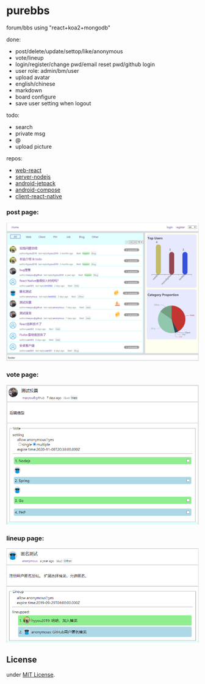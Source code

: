 # purebbs
forum/bbs using "react+koa2+mongodb"

done:

- post/delete/update/settop/like/anonymous
- vote/lineup
- login/register/change pwd/email reset pwd/github login
- user role: admin/bm/user
- upload avatar
- english/chinese
- markdown
- board configure
- save user setting when logout 

todo:

- search
- private msg
- @
- upload picture

repos:
- [web-react](https://github.com/maxyou/purebbs)
- [server-nodejs](https://github.com/maxyou/purebbs-server)
- [android-jetpack](https://github.com/maxyou/purebbs-android)
- [android-compose](https://github.com/maxyou/purebbs-compose)
- [client-react-native](https://github.com/maxyou/purebbs-react-native)


### post page:
![](https://github.com/maxyou/purebbs/raw/master/post.PNG)

### vote page:
![](https://github.com/maxyou/purebbs/raw/master/vote.PNG)

### lineup page:
![](https://github.com/maxyou/purebbs/raw/master/lineup.PNG)

## License<br>
under [MIT License](http://www.opensource.org/licenses/MIT).
